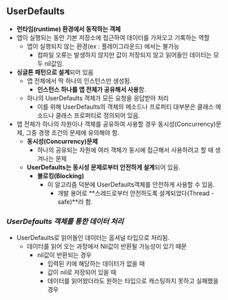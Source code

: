 ## UserDefaults

- **런타임(runtime) 환경에서 동작하는 객체**
- 앱이 실행되는 동안 기본 저장소에 접근하여 데이터를 가져오고 기록하는 역할
  - 앱이 실행되지 않는 환경(ex : 플레이그라운드) 에서는 불가능
    - 컴파일 오류는 발생하지 않지만 값이 저장되지 않고 읽어들인 데이터는 모두 nil값임.
- **싱글톤 패턴으로 설계**되어 있음
  - 앱 전체에서 딱 하나의 인스턴스만 생성됨.
    - **인스턴스 하나를 앱 전체가 공유해서 사용**함.
  - 하나의 UserDefaults 객체가 모든 요청을 응답받아 처리
    - 이를 위해 UserDefaults의 객체의 메소드나 프로퍼티 대부분은 클래스 메소드나 클래스 프로퍼티로 정의되어 있음.
- 앱 전체가 하나의 자원이나 객체를 공유하여 사용할 경우 동시성(Concurrency)문제, 그중 경쟁 조건의 문제에 유의해야 함.
  - **동시성(Concurrency)문제**
    - 하나의 공유되는 자원에 여러 객체가 동시에 접근해서 사용하려고 할 때 생겨나는 문제
  - **UserDefaults는 동시성 문제로부터 안전하게 설계**되어 있음.
    - **블로킹(Blocking)**
      - 이 알고리즘 덕분에 UserDefaults객체를 안전하게 사용할 수 있음.
        - 개발 용어로 **스레드로부터 안전하도록 설계되었다(Thread - safe)**라 함.

### *UserDefaults 객체를 통한 데이터 처리*

- UserDefaults로 읽어들인 데이터는 옵셔널 타입으로 처리됨.
  - 데이터를 읽어 오는 과정에서 Nil값이 반환될 가능성이 있기 때문
    - nil값이 반환되는 경우
      - 입력된 키에 해당하는 데이터가 없을 때
      - 값이 nil로 저장되어 있을 때
      - 데이터를 읽어왔더라도 원하는 타입으로 캐스팅하지 못하고 실패했을 경우